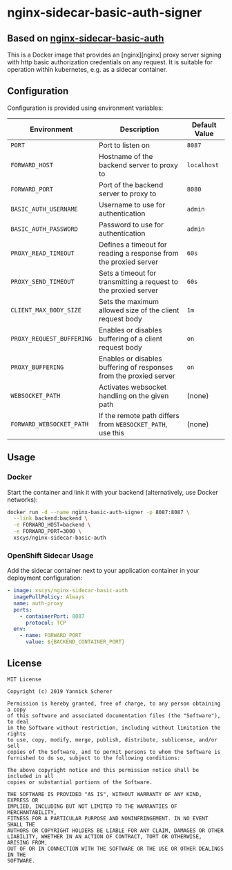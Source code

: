 # nginx-sidecar-basic-auth-signer

## Based on [nginx-sidecar-basic-auth](https://github.com/xsc/nginx-sidecar-basic-auth)

This is a Docker image that provides an [nginx][nginx] proxy server signing with http basic authorization
credentials on any request. It is suitable
for operation within kubernetes, e.g. as a sidecar container.

## Configuration

Configuration is provided using environment variables:

| Environment               | Description                                                        | Default Value |
| --------------------------| ------------------------------------------------------------------ | ------------- |
| `PORT`                    | Port to listen on                                                  | `8087`        |
| `FORWARD_HOST`            | Hostname of the backend server to proxy to                         | `localhost`   |
| `FORWARD_PORT`            | Port of the backend server to proxy to                             | `8080`        |
| `BASIC_AUTH_USERNAME`     | Username to use for authentication                                 | `admin`       |
| `BASIC_AUTH_PASSWORD`     | Password to use for authentication                                 | `admin`       |
| `PROXY_READ_TIMEOUT`      | Defines a timeout for reading a response from the proxied server   | `60s`         |
| `PROXY_SEND_TIMEOUT`      | Sets a timeout for transmitting a request to the proxied server    | `60s`         |
| `CLIENT_MAX_BODY_SIZE`    | Sets the maximum allowed size of the client request body           | `1m`          |
| `PROXY_REQUEST_BUFFERING` | Enables or disables buffering of a client request body             | `on`          |
| `PROXY_BUFFERING`         | Enables or disables buffering of responses from the proxied server | `on`          |
| `WEBSOCKET_PATH`          | Activates websocket handling on the given path                     | (none)        |
| `FORWARD_WEBSOCKET_PATH`  | If the remote path differs from `WEBSOCKET_PATH`, use this         | (none)        |


## Usage

### Docker

Start the container and link it with your backend (alternatively, use Docker
networks):

```sh
docker run -d --name nginx-basic-auth-signer -p 8087:8087 \
  --link backend:backend \
  -e FORWARD_HOST=backend \
  -e FORWARD_PORT=3000 \
  xscys/nginx-sidecar-basic-auth
```

### OpenShift Sidecar Usage

Add the sidecar container next to your application container in your deployment
configuration:

```yaml
- image: xscys/nginx-sidecar-basic-auth
  imagePullPolicy: Always
  name: auth-proxy
  ports:
    - containerPort: 8087
      protocol: TCP
  env:
    - name: FORWARD_PORT
      value: ${BACKEND_CONTAINER_PORT}
```

## License

```
MIT License

Copyright (c) 2019 Yannick Scherer

Permission is hereby granted, free of charge, to any person obtaining a copy
of this software and associated documentation files (the "Software"), to deal
in the Software without restriction, including without limitation the rights
to use, copy, modify, merge, publish, distribute, sublicense, and/or sell
copies of the Software, and to permit persons to whom the Software is
furnished to do so, subject to the following conditions:

The above copyright notice and this permission notice shall be included in all
copies or substantial portions of the Software.

THE SOFTWARE IS PROVIDED "AS IS", WITHOUT WARRANTY OF ANY KIND, EXPRESS OR
IMPLIED, INCLUDING BUT NOT LIMITED TO THE WARRANTIES OF MERCHANTABILITY,
FITNESS FOR A PARTICULAR PURPOSE AND NONINFRINGEMENT. IN NO EVENT SHALL THE
AUTHORS OR COPYRIGHT HOLDERS BE LIABLE FOR ANY CLAIM, DAMAGES OR OTHER
LIABILITY, WHETHER IN AN ACTION OF CONTRACT, TORT OR OTHERWISE, ARISING FROM,
OUT OF OR IN CONNECTION WITH THE SOFTWARE OR THE USE OR OTHER DEALINGS IN THE
SOFTWARE.
```
